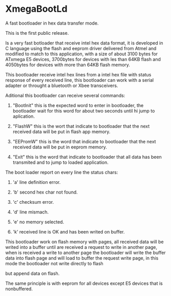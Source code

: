 # XmegaBootLd
A fast bootloader in hex data transfer mode.

This is the first public release.

Is a very fast botloader that receive intel hex data format, 
it is developed in C language using the flash and eeprom driver delivered from Atmel and modified to match to this application,
with a size of about 3100 bytes for ATxmega E5 devices, 3700bytes for devices with les than 64KB flash 
and 4050bytes for devices with more than 64KB flash memory.


This bootloader receive intel hex lines from a intel hex file with status response of every received line, 
this bootloader can work with a serial adapter or throught a bluetooth or Xbee transceivers.

Aditional this bootloader can receive several commands:

1) "BootInit" this is the expected word to enter in bootloader, the bootloader wait for this word for about two seconds until hi jump to aplication.

2) "FlashW" this is the wort that indicate to bootloader that the next received data will be put in flash app memory.

3) "EEPromW" this is the word that indicate to bootloader that the next received data will be put in eeprom memory.

4) "Exit" this is the word that indicate to bootloader that all data has been transmited and to jump to loaded application.

The boot loader report on every line the status chars:

1) 'a' line definition error.

2) 'b' second hex char not found.

3) 'c' checksum error.

4) 'd' line mismach.

5) 'e' no memory selected.

6) 'k' received line is OK and has been writed on buffer.


This bootloader work on flash memory with pages, 
all received data will be writed into a buffer until are received a request to write in another page, 
when is received a write to another page the bootloader will write the buffer data into flash page 
and will load to buffer the request write page, in this mode the bootloader not write directly to flash 

but append data on flash.


The same principle is with eeprom for all devices except E5 devices that is nonbuffered.
